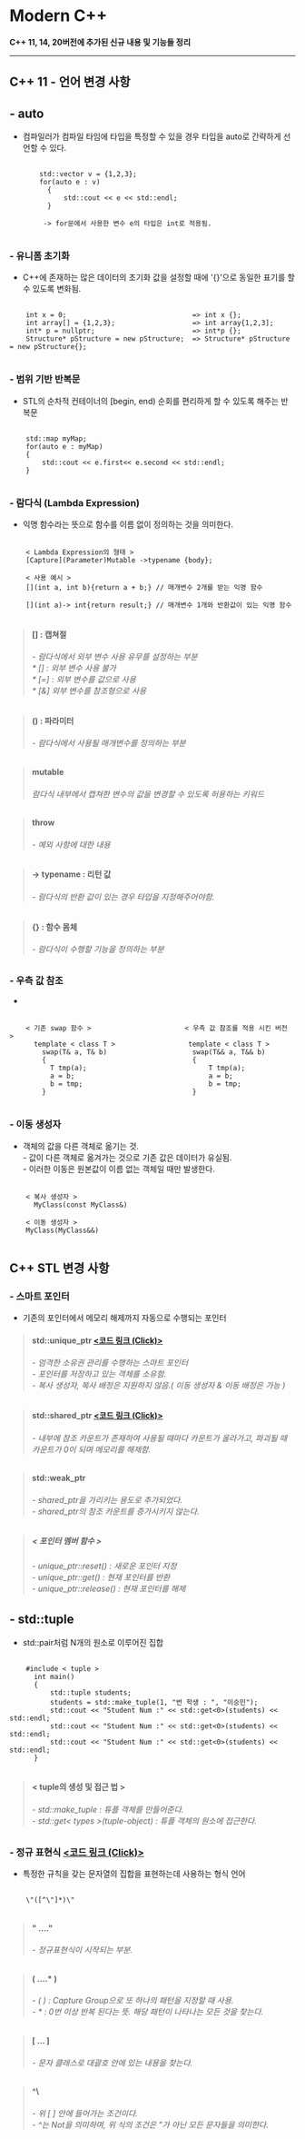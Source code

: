 **Modern C++**
=======
**C++ 11, 14, 20버전에 추가된 신규 내용 및 기능들 정리**
* * *



**C++ 11 - 언어 변경 사항**
-----
## **- auto**  
- 컴파일러가 컴파일 타임에 타입을 특정할 수 있을 경우 타입을 auto로 간략하게 선언할 수 있다.
  <pre>
    <code>
      std::vector<int> v = {1,2,3};
      for(auto e : v)
        {
            std::cout << e << std::endl;
        }

       -> for문에서 사용한 변수 e의 타입은 int로 적용됨.
    </code>
  </pre>

### **- 유니폼 초기화**
  - C++에 존재하는 많은 데이터의 초기화 값을 설정할 때에 '{}'으로 동일한 표기를 할 수 있도록 변화됨.
<pre>
  <code>
    int x = 0;                               => int x {};
    int array[] = {1,2,3};                   => int array{1,2,3];
    int* p = nullptr;                        => int*p {};
    Structure* pStructure = new pStructure;  => Structure* pStructure = new pStructure{};
  </code>
</pre>

### **- 범위 기반 반복문**
  - STL의 순차적 컨테이너의 [begin, end) 순회를 편리하게 할 수 있도록 해주는 반복문
<pre>
  <code>
    std::map myMap;
    for(auto e : myMap)
    {
        std::cout << e.first<< e.second << std::endl;
    }
  </code>
</pre>

### **- 람다식 (Lambda Expression)**
- 익명 함수라는 뜻으로 함수를 이름 없이 정의하는 것을 의미한다.

<pre>
  <code>
    < Lambda Expression의 형태 >
    [Capture](Parameter)Mutable ->typename {body};

    < 사용 예시 >  
    [](int a, int b){return a + b;} // 매개변수 2개를 받는 익명 함수
    
    [](int a)-> int{return result;} // 매개변수 1개와 반환값이 있는 익명 함수
  </code>
</pre>
 > #### [] : 캡쳐절
 > ###### - 람다식에서 외부 변수 사용 유무를 설정하는 부분</br> * [] : 외부 변수 사용 불가 </br> * [=] : 외부 변수를 값으로 사용 </br> * [&] 외부 변수를 참조형으로 사용 

 > #### () : 파라미터
 > ###### - 람다식에서 사용될 매개변수를 정의하는 부분

 > #### mutable
 > ###### 람다식 내부에서 캡쳐한 변수의 값을 변경할 수 있도록 허용하는 키워드

 > #### throw
 > ###### - 예외 사항에 대한 내용

 > #### -> typename : 리턴 값
 > ###### - 람다식의 반환 값이 있는 경우 타입을 지정해주어야함.

 > #### {} : 함수 몸체
 > ###### - 람다식이 수행할 기능을 정의하는 부분

### **- 우측 값 참조**
- 
<pre>
  <code>
    < 기존 swap 함수 >                       < 우측 값 참조를 적용 시킨 버전 ></우측>
      template < class T >                  template < class T >
        swap(T& a, T& b)                     swap(T&& a, T&& b)
        {                                    {
          T tmp(a);                              T tmp(a);
          a = b;                                 a = b;
          b = tmp;                               b = tmp;
        }                                    }
  </code>
</pre>
### **- 이동 생성자**
  - 객체의 값을 다른 객체로 옮기는 것.</br> - 값이 다른 객체로 옮겨가는 것으로 기존 값은 데이터가 유실됨.</br> - 이러한 이동은 원본값이 이름 없는 객체일 때만 발생한다.
<pre>
  <code>
    < 복사 생성자 >
      MyClass(const MyClass&)
    
    < 이동 생성자 >
    MyClass(MyClass&&)
  </code>
</pre>

**C++ STL 변경 사항**
------

### **- 스마트 포인터**
- 기존의 포인터에서 메모리 해제까지 자동으로 수행되는 포인터
> #### std::unique_ptr    [<코드 링크 (Click)>](https://github.com/tbvjchvkfl/Studing-C_plus_plus/blob/main/Mordern%20C%2B%2B/%EC%8A%A4%EB%A7%88%ED%8A%B8%20%ED%8F%AC%EC%9D%B8%ED%84%B0.cpp)
> ###### - 엄격한 소유권 관리를 수행하는 스마트 포인터</br> - 포인터를 저장하고 있는 객체를 소유함.</br> - 복사 생성자, 복사 배정은 지원하지 않음.( 이동 생성자 & 이동 배정은 가능 )


> #### std::shared_ptr [<코드 링크 (Click)>](https://github.com/tbvjchvkfl/Studing-C_plus_plus/blob/main/Mordern%20C%2B%2B/%EC%8A%A4%EB%A7%88%ED%8A%B8%20%ED%8F%AC%EC%9D%B8%ED%84%B0.cpp)
> ###### - 내부에 참조 카운트가 존재하여 사용될 때마다 카운트가 올라가고, 파괴될 때 카운트가 0이 되며 메모리를 해제함.

>#### std::weak_ptr
>###### - shared_ptr을 가리키는 용도로 추가되었다.</br> - shared_ptr의 참조 카운트를 증가시키지 않는다.

> ##### < 포인터 멤버 함수 >
> ###### - unique_ptr::reset()     : 새로운 포인터 지정</br> - unique_ptr::get()       : 현재 포인터를 반환</br> - unique_ptr::release()   : 현재 포인터를 해제

## **- std::tuple**
- std::pair처럼 N개의 원소로 이루어진 집합
<pre>
  <code>
    #include < tuple >
      int main()
      {
          std::tuple<int, std::string, std::string> students;
          students = std::make_tuple(1, "번 학생 : ", "이승민");
          std::cout << "Student Num :" << std::get<0>(students) << std::endl;
          std::cout << "Student Num :" << std::get<0>(students) << std::endl;
          std::cout << "Student Num :" << std::get<0>(students) << std::endl;
      }
  </code>
</pre>
> #### < tuple의 생성 및 접근 법 >
> ###### - std::make_tuple : 튜플 객체를 만들어준다.</br>- std::get< types >(tuple-object) : 튜플 객체의 원소에 접근한다.

### **- 정규 표현식** [<코드 링크 (Click)>](https://github.com/tbvjchvkfl/Studing-C_plus_plus/blob/main/Mordern%20C%2B%2B/%EC%A0%95%EA%B7%9C%20%ED%91%9C%ED%98%84%EC%8B%9D.cpp)
- 특정한 규칙을 갖는 문자열의 집합을 표현하는데 사용하는 형식 언어
<pre>
  <code>
    \"([^\"]*)\"
  </code>
</pre>
> #### \" ....\"
> ###### - 정규표현식이 시작되는 부분.

> #### ( ....* )
> ###### - (  ) : Capture Group으로 또 하나의 패턴을 지정할 때 사용. </br> - * : 0번 이상 반복 된다는 뜻. 해당 패턴이 나타나는 모든 것을 찾는다.

> #### [ ... ]
> ###### - 문자 클래스로 대괄호 안에 있는 내용을 찾는다.

> #### ^\
> ###### - 위 [   ] 안에 들어가는 조건이다.</br> - ^는 Not을 의미하며, 위 식의 조건은 "가 아닌 모든 문자들을 의미한다.

